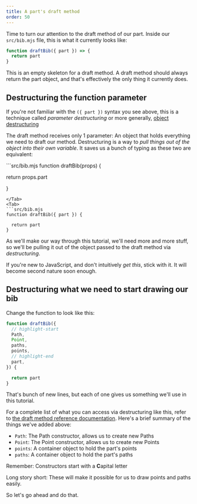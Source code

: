 ```yaml
---
title: A part's draft method
order: 50
---
```


Time to turn our attention to the draft method of our part.
Inside our `src/bib.mjs` file, this is what it currently looks like:

```src/bib.mjs
function draftBib({ part }) => {
  return part
}
```

This is an empty skeleton for a draft method. A draft method should always
return the part object, and that's effectively the only thing it currently
does.

## Destructuring the function parameter

If you're not familiar with the `({ part })` syntax you see above, this is a
technique called *parameter destructuring* or more generally, [object
destructuring](https://developer.mozilla.org/en-US/docs/Web/JavaScript/Reference/Operators/Destructuring_assignment)

The draft method receives only 1 parameter: An object that holds everything we
need to draft our method.  Destructuring is a way to *pull things out of the
object into their own variable*. It saves us a bunch of typing as these two are
equivalent:

<Tabs tabs="Without destructuring, With destructuring">
<Tab>
```src/bib.mjs
function draftBib(props) {

  return props.part

}
```
</Tab>
<Tab>
```src/bib.mjs
function draftBib({ part }) {

  return part
}
```
</Tab>
</Tabs>

As we'll make our way through this tutorial, we'll need more and more stuff, so
we'll be pulling it out of the object passed to the draft method via
*destructuring*.

<Note>

If you're new to JavaScript, and don't intuitively _get this_, stick with it. It will become second nature soon enough.

</Note>

## Destructuring what we need to start drawing our bib

Change the function to look like this:

```src/bib.mjs
function draftBib({
  // highlight-start
  Path,
  Point,
  paths,
  points,
  // highlight-end
  part,
}) {

  return part
}
```

That's bunch of new lines, but each of one gives us something we'll use in this
tutorial.

For a complete list of what you can access via destructuring like this, refer
to [the draft method reference documentation](/reference/api/part/draft).
Here's a brief summary of the things we've added above:

- `Path`: The Path constructor, allows us to create new Paths
- `Point`: The Point constructor, allows us to create new Points
- `points`: A container object to hold the part's points
- `paths`: A container object to hold the part's paths

<Tip compact>Remember: Constructors start with a **C**apital letter</Tip>

Long story short: These will make it possible for us to draw points and paths easily.

So let's go ahead and do that.
